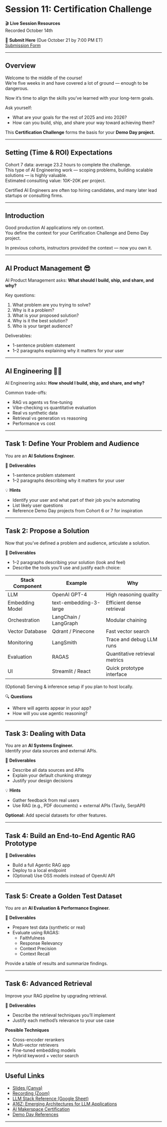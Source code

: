 # Session 11: Certification Challenge

🎬 **Live Session Resources**  
Recorded October 14th  

📅 **Submit Here** (Due October 21 by 7:00 PM ET)  
[Submission Form](https://forms.gle/4viHEd5BgAwW7mbi7)

---

## Overview

Welcome to the middle of the course!  
We’re five weeks in and have covered a lot of ground — enough to be dangerous.  

Now it’s time to align the skills you’ve learned with your long-term goals.

Ask yourself:
- What are your goals for the rest of 2025 and into 2026?  
- How can you build, ship, and share your way toward achieving them?  

This **Certification Challenge** forms the basis for your **Demo Day project.**

---

## Setting (Time & ROI) Expectations

Cohort 7 data: average 23.2 hours to complete the challenge.  
This type of AI Engineering work — scoping problems, building scalable solutions — is highly valuable.  
Estimated consulting value: $10K–$20K per project.

Certified AI Engineers are often top hiring candidates, and many later lead startups or consulting firms.

---

## Introduction

Good production AI applications rely on context.  
You define the context for your Certification Challenge and Demo Day project.

In previous cohorts, instructors provided the context — now you own it.

---

## AI Product Management 😎

AI Product Management asks: **What should I build, ship, and share, and why?**

Key questions:
1. What problem are you trying to solve?  
2. Why is it a problem?  
3. What is your proposed solution?  
4. Why is it the best solution?  
5. Who is your target audience?  

Deliverables:
- 1-sentence problem statement  
- 1–2 paragraphs explaining why it matters for your user  

---

## AI Engineering 🧑‍💻

AI Engineering asks: **How should I build, ship, and share, and why?**

Common trade-offs:
- RAG vs agents vs fine-tuning  
- Vibe-checking vs quantitative evaluation  
- Real vs synthetic data  
- Retrieval vs generation vs reasoning  
- Performance vs cost  

---

## Task 1: Define Your Problem and Audience

You are an **AI Solutions Engineer.**

📝 **Deliverables**
- 1-sentence problem statement  
- 1–2 paragraphs describing why it matters for your user  

💡 **Hints**
- Identify your user and what part of their job you’re automating  
- List likely user questions  
- Reference Demo Day projects from Cohort 6 or 7 for inspiration  

---

## Task 2: Propose a Solution

Now that you’ve defined a problem and audience, articulate a solution.

📝 **Deliverables**
- 1–2 paragraphs describing your solution (look and feel)  
- Describe the tools you’ll use and justify each choice:

| Stack Component | Example | Why |
|-----------------|----------|-----|
| LLM | OpenAI GPT-4 | High reasoning quality |
| Embedding Model | text-embedding-3-large | Efficient dense retrieval |
| Orchestration | LangChain / LangGraph | Modular chaining |
| Vector Database | Qdrant / Pinecone | Fast vector search |
| Monitoring | LangSmith | Trace and debug LLM runs |
| Evaluation | RAGAS | Quantitative retrieval metrics |
| UI | Streamlit / React | Quick prototype interface |

(Optional) Serving & inference setup if you plan to host locally.

🔍 **Questions**
- Where will agents appear in your app?  
- How will you use agentic reasoning?

---

## Task 3: Dealing with Data

You are an **AI Systems Engineer.**  
Identify your data sources and external APIs.

📝 **Deliverables**
- Describe all data sources and APIs  
- Explain your default chunking strategy  
- Justify your design decisions  

💡 **Hints**
- Gather feedback from real users  
- Use RAG (e.g., PDF documents) + external APIs (Tavily, SerpAPI)

**Optional:** Add special datasets for other features.

---

## Task 4: Build an End-to-End Agentic RAG Prototype

📝 **Deliverables**
- Build a full Agentic RAG app  
- Deploy to a local endpoint  
- (Optional) Use OSS models instead of OpenAI API  

---

## Task 5: Create a Golden Test Dataset

You are an **AI Evaluation & Performance Engineer.**

📝 **Deliverables**
- Prepare test data (synthetic or real)  
- Evaluate using RAGAS:  
  - Faithfulness  
  - Response Relevancy  
  - Context Precision  
  - Context Recall  

Provide a table of results and summarize findings.

---

## Task 6: Advanced Retrieval

Improve your RAG pipeline by upgrading retrieval.

📝 **Deliverables**
- Describe the retrieval techniques you’ll implement  
- Justify each method’s relevance to your use case  

**Possible Techniques**
- Cross-encoder rerankers  
- Multi-vector retrievers  
- Fine-tuned embedding models  
- Hybrid keyword + vector search  

---

## Useful Links

- [Slides (Canva)](https://www.canva.com/design/DAG1zZc3t7I/Zu1H6kusUbL-E5QEgCB1zw/edit)  
- [Recording (Zoom)](https://us02web.zoom.us/rec/share/8f-1HZYDnFp7_oMsmW_3kHk5o2f2bEkn0eie21nH2v4esFavQhBQYq74haqQUTZs.S4x00ZkJ-7i_J-ED)  
- [LLM Stack Reference (Google Sheet)](https://docs.google.com/spreadsheets/d/1RDePu_KkcxUejEN_UvB_YYInpj5-LqUHKz6U8zvWWX0/edit?usp=sharing)  
- [A16Z: Emerging Architectures for LLM Applications](https://a16z.com/emerging-architectures-for-llm-applications/)  
- [AI Makerspace Certification](https://aimakerspace.io/certification/#:~:text=LET%27S%20CHAT!-,CERTIFIED%20GRADUATES,-Certified%20Graduates%20are)  
- [Demo Day References](https://www.notion.so/Session-11-Certification-Challenge-26acd547af3d8067b1f3c1bf251654f6?pvs=25)

---
